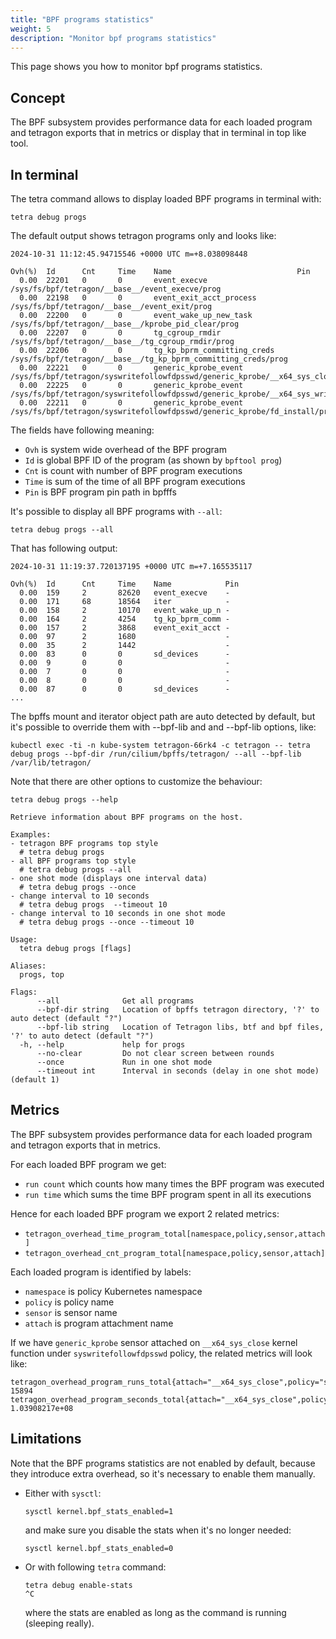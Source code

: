 ```yaml
---
title: "BPF programs statistics"
weight: 5
description: "Monitor bpf programs statistics"
---
```


This page shows you how to monitor bpf programs statistics.

## Concept

The BPF subsystem provides performance data for each loaded program and tetragon
exports that in metrics or display that in terminal in top like tool.

## In terminal

The tetra command allows to display loaded BPF programs in terminal with:

```shell
tetra debug progs
```

The default output shows tetragon programs only and looks like:

```
2024-10-31 11:12:45.94715546 +0000 UTC m=+8.038098448

Ovh(%)  Id      Cnt     Time    Name                            Pin
  0.00  22201   0       0       event_execve                    /sys/fs/bpf/tetragon/__base__/event_execve/prog
  0.00  22198   0       0       event_exit_acct_process         /sys/fs/bpf/tetragon/__base__/event_exit/prog
  0.00  22200   0       0       event_wake_up_new_task          /sys/fs/bpf/tetragon/__base__/kprobe_pid_clear/prog
  0.00  22207   0       0       tg_cgroup_rmdir                 /sys/fs/bpf/tetragon/__base__/tg_cgroup_rmdir/prog
  0.00  22206   0       0       tg_kp_bprm_committing_creds     /sys/fs/bpf/tetragon/__base__/tg_kp_bprm_committing_creds/prog
  0.00  22221   0       0       generic_kprobe_event            /sys/fs/bpf/tetragon/syswritefollowfdpsswd/generic_kprobe/__x64_sys_close/prog
  0.00  22225   0       0       generic_kprobe_event            /sys/fs/bpf/tetragon/syswritefollowfdpsswd/generic_kprobe/__x64_sys_write/prog
  0.00  22211   0       0       generic_kprobe_event            /sys/fs/bpf/tetragon/syswritefollowfdpsswd/generic_kprobe/fd_install/prog
```

The fields have following meaning:

- `Ovh` is system wide overhead of the BPF program
- `Id` is global BPF ID of the program (as shown by `bpftool prog`)
- `Cnt` is count with number of BPF program executions
- `Time` is sum of the time of all BPF program executions
- `Pin` is BPF program pin path in bpfffs

It's possible to display all BPF programs with `--all`:

```shell
tetra debug progs --all
```

That has following output:

```
2024-10-31 11:19:37.720137195 +0000 UTC m=+7.165535117

Ovh(%)  Id      Cnt     Time    Name            Pin
  0.00  159     2       82620   event_execve    -
  0.00  171     68      18564   iter            -
  0.00  158     2       10170   event_wake_up_n -
  0.00  164     2       4254    tg_kp_bprm_comm -
  0.00  157     2       3868    event_exit_acct -
  0.00  97      2       1680                    -
  0.00  35      2       1442                    -
  0.00  83      0       0       sd_devices      -
  0.00  9       0       0                       -
  0.00  7       0       0                       -
  0.00  8       0       0                       -
  0.00  87      0       0       sd_devices      -
...
```

The bpffs mount and iterator object path are auto detected by default, but
it's possible to override them with --bpf-lib and and --bpf-lib options, like:

```shell
kubectl exec -ti -n kube-system tetragon-66rk4 -c tetragon -- tetra debug progs --bpf-dir /run/cilium/bpffs/tetragon/ --all --bpf-lib /var/lib/tetragon/
```

Note that there are other options to customize the behaviour:

```shell
tetra debug progs --help
```
```
Retrieve information about BPF programs on the host.

Examples:
- tetragon BPF programs top style
  # tetra debug progs
- all BPF programs top style
  # tetra debug progs --all
- one shot mode (displays one interval data)
  # tetra debug progs --once
- change interval to 10 seconds
  # tetra debug progs  --timeout 10
- change interval to 10 seconds in one shot mode
  # tetra debug progs --once --timeout 10

Usage:
  tetra debug progs [flags]

Aliases:
  progs, top

Flags:
      --all              Get all programs
      --bpf-dir string   Location of bpffs tetragon directory, '?' to auto detect (default "?")
      --bpf-lib string   Location of Tetragon libs, btf and bpf files, '?' to auto detect (default "?")
  -h, --help             help for progs
      --no-clear         Do not clear screen between rounds
      --once             Run in one shot mode
      --timeout int      Interval in seconds (delay in one shot mode) (default 1)
```

## Metrics

The BPF subsystem provides performance data for each loaded program
and tetragon exports that in metrics.

For each loaded BPF program we get:
- `run count` which counts how many times the BPF program was executed
- `run time` which sums the time BPF program spent in all its executions


Hence for each loaded BPF program we export 2 related metrics:

- `tetragon_overhead_time_program_total[namespace,policy,sensor,attach]`
- `tetragon_overhead_cnt_program_total[namespace,policy,sensor,attach]`


Each loaded program is identified by labels:

- `namespace` is policy Kubernetes namespace
- `policy` is policy name
- `sensor` is sensor name
- `attach` is program attachment name


If we have `generic_kprobe` sensor attached on `__x64_sys_close` kernel function
under `syswritefollowfdpsswd` policy, the related metrics will look like:

```
tetragon_overhead_program_runs_total{attach="__x64_sys_close",policy="syswritefollowfdpsswd",policy_namespace="",sensor="generic_kprobe"} 15894
tetragon_overhead_program_seconds_total{attach="__x64_sys_close",policy="syswritefollowfdpsswd",policy_namespace="",sensor="generic_kprobe"} 1.03908217e+08
```


##  Limitations

Note that the BPF programs statistics are not enabled by default, because they introduce extra overhead,
so it's necessary to enable them manually.

- Either with `sysctl`:

  ```shell
  sysctl kernel.bpf_stats_enabled=1
  ```

  and make sure you disable the stats when it's no longer needed:

  ```shell
  sysctl kernel.bpf_stats_enabled=0
  ```

- Or with following `tetra` command:

  ```shell
  tetra debug enable-stats
  ^C
  ```

  where the stats are enabled as long as the command is running (sleeping really).
